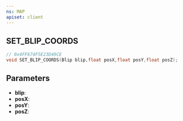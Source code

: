 ```yaml
---
ns: MAP
apiset: client
---
```

## SET_BLIP_COORDS

```c
// 0x4FF674F5E23D49CE
void SET_BLIP_COORDS(Blip blip,float posX,float posY,float posZ);
```


## Parameters
* **blip**:
* **posX**:
* **posY**:
* **posZ**: